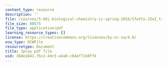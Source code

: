 ```yaml
---
content_type: resource
description: ''
file: /courses/5-08j-biological-chemistry-ii-spring-2016/IfwfCe-JZaI_transcript.pdf
file_size: 80575
file_type: application/pdf
learning_resource_types: []
license: https://creativecommons.org/licenses/by-nc-sa/4.0/
ocw_type: OCWFile
resourcetype: Document
title: 3play pdf file
uid: 368e1641-76c1-4dc5-a4a0-c84ef71b0ff4
---
```

